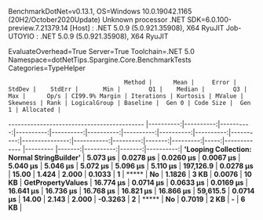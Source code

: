 
BenchmarkDotNet=v0.13.1, OS=Windows 10.0.19042.1165 (20H2/October2020Update)
Unknown processor
.NET SDK=6.0.100-preview.7.21379.14
  [Host]     : .NET 5.0.9 (5.0.921.35908), X64 RyuJIT
  Job-UTOYIO : .NET 5.0.9 (5.0.921.35908), X64 RyuJIT

EvaluateOverhead=True  Server=True  Toolchain=.NET 5.0  
Namespace=dotNetTips.Spargine.Core.BenchmarkTests  Categories=TypeHelper  

                                     Method |      Mean |     Error |    StdDev |    StdErr |       Min |        Q1 |    Median |        Q3 |       Max |      Op/s | CI99.9% Margin | Iterations | Kurtosis | MValue | Skewness | Rank | LogicalGroup | Baseline |  Gen 0 | Code Size |  Gen 1 | Allocated |
------------------------------------------- |----------:|----------:|----------:|----------:|----------:|----------:|----------:|----------:|----------:|----------:|---------------:|-----------:|---------:|-------:|---------:|-----:|------------- |--------- |-------:|----------:|-------:|----------:|
 **'Looping Collection: Normal StringBuilder'** |  **5.073 μs** | **0.0278 μs** | **0.0260 μs** | **0.0067 μs** |  **5.040 μs** |  **5.046 μs** |  **5.072 μs** |  **5.096 μs** |  **5.110 μs** | **197,126.9** |      **0.0278 μs** |      **15.00** |    **1.424** |  **2.000** |   **0.1033** |    **1** |            ***** |       **No** | **1.1826** |      **3 KB** | **0.0076** |     **10 KB** |
                          **GetPropertyValues** | **16.774 μs** | **0.0714 μs** | **0.0633 μs** | **0.0169 μs** | **16.641 μs** | **16.736 μs** | **16.768 μs** | **16.821 μs** | **16.866 μs** |  **59,615.5** |      **0.0714 μs** |      **14.00** |    **2.143** |  **2.000** |  **-0.3263** |    **2** |            ***** |       **No** | **0.7019** |      **2 KB** |      **-** |      **6 KB** |

